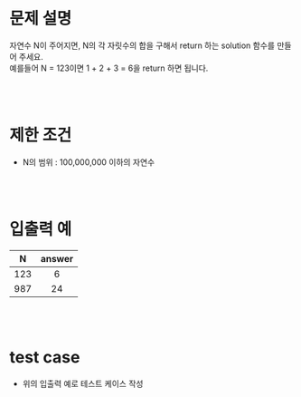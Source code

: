 # 문제 설명
자연수 N이 주어지면, N의 각 자릿수의 합을 구해서 return 하는 solution 함수를 만들어 주세요.  
예를들어 N = 123이면 1 + 2 + 3 = 6을 return 하면 됩니다.

<br><br>

# 제한 조건
- N의 범위 : 100,000,000 이하의 자연수

<br><br>

# 입출력 예
|N|answer|
|:-----:|:-----:|
| 123 | 6 |
| 987 | 24 |

<br><br>

# test case
- 위의 입출력 예로 테스트 케이스 작성